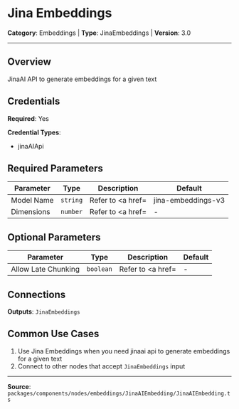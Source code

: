 # Jina Embeddings

**Category**: Embeddings | **Type**: JinaEmbeddings | **Version**: 3.0

---

## Overview

JinaAI API to generate embeddings for a given text

## Credentials

**Required**: Yes

**Credential Types**:
- jinaAIApi

## Required Parameters

| Parameter | Type | Description | Default |
|-----------|------|-------------|---------|
| Model Name | `string` | Refer to <a href= | jina-embeddings-v3 |
| Dimensions | `number` | Refer to <a href= | - |

## Optional Parameters

| Parameter | Type | Description | Default |
|-----------|------|-------------|---------|
| Allow Late Chunking | `boolean` | Refer to <a href= | - |

## Connections

**Outputs**: `JinaEmbeddings`

## Common Use Cases

1. Use Jina Embeddings when you need jinaai api to generate embeddings for a given text
2. Connect to other nodes that accept `JinaEmbeddings` input

---

**Source**: `packages/components/nodes/embeddings/JinaAIEmbedding/JinaAIEmbedding.ts`